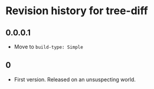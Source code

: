 # Revision history for tree-diff

## 0.0.0.1

- Move to `build-type: Simple`

## 0

- First version. Released on an unsuspecting world.
